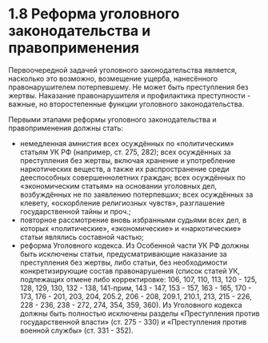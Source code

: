 # 1.8 Реформа уголовного законодательства и правоприменения

Первоочередной задачей уголовного законодательства является, насколько это возможно, возмещение ущерба, нанесённого правонарушителем потерпевшему. Не может быть преступления без жертвы. Наказание правонарушителя и профилактика преступности - важные, но второстепенные функции уголовного законодательства.

Первыми этапами реформы уголовного законодательства и правоприменения должны стать:

* немедленная амнистия всех осуждённых по «политическим» статьям УК РФ \(например, ст. 275, 282\); всех осуждённых за преступления без жертвы, включая хранение и употребление наркотических веществ, а также их распространение среди дееспособных совершеннолетних граждан; всех осуждённых по «экономическим статьям» на основании уголовных дел, возбуждённых не по заявлению потерпевших; всех осуждённых за клевету, «оскорбление религиозных чувств», разглашение государственной тайны и проч.;
* повторное рассмотрение вновь избранными судьями всех дел, в которых «политические», «экономические» и «наркотические» статьи являлись составной частью;
* реформа Уголовного кодекса. Из Особенной части УК РФ должны быть исключены статьи, предусматривающие наказание за преступления без жертвы, либо статьи, без необходимости конкретизирующие состав правонарушения \(список статей УК, подлежащих отмене либо корректировке: 106, 107, 110, 113, 120 - 125, 128, 129, 130, 132 - 138, 141-прим, 143 - 147, 153 - 157, 163 - 165, 170 - 173, 176 - 201, 203, 204, 205.2, 206 - 208, 209.1, 210.1, 213, 215 - 226, 228 - 236, 238 - 272, 274, 354, 359, 360\). Из Уголовного кодекса должны быть полностью исключены разделы «Преступления против государственной власти» \(ст. 275 - 330\) и «Преступления против военной службы» \(ст. 331 - 352\).



